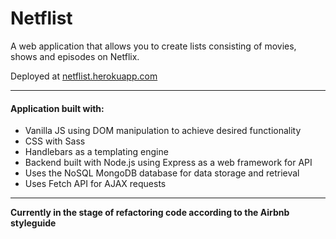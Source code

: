 # Netflist

A web application that allows you to create lists consisting of movies, shows and episodes on Netflix.

Deployed at [netflist.herokuapp.com](https://netflist.herokuapp.com)
___
#### Application built with:
 - Vanilla JS using DOM manipulation to achieve desired functionality
 - CSS with Sass
 - Handlebars as a templating engine
 - Backend built with Node.js using Express as a web framework for API
 - Uses the NoSQL MongoDB database for data storage and retrieval 
 - Uses Fetch API for AJAX requests
 ___
 
__Currently in the stage of refactoring code according to the Airbnb styleguide__
